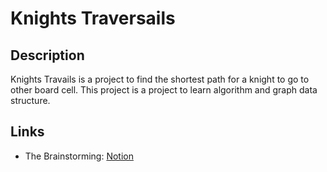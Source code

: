 # Knights Traversails

## Description

Knights Travails is a project to find the shortest path for a knight to go to other board cell. This project is a project to learn algorithm and graph data structure.

## Links

- The Brainstorming: [Notion](https://www.notion.so/fathn/knightMoves-6ffc6fa4f1fa44cc8b56928ffea57fd3?pvs=4)
